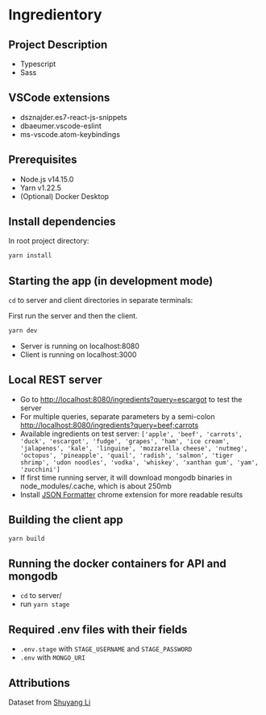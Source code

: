 # Ingredientory

## Project Description

- Typescript
- Sass

## VSCode extensions

- dsznajder.es7-react-js-snippets
- dbaeumer.vscode-eslint
- ms-vscode.atom-keybindings

## Prerequisites

- Node.js v14.15.0 
- Yarn v1.22.5
- (Optional) Docker Desktop

## Install dependencies

In root project directory:

```sh
yarn install
```

## Starting the app (in development mode)

`cd` to server and client directories in separate terminals:

First run the server and then the client.

```sh
yarn dev
```

- Server is running on localhost:8080
- Client is running on localhost:3000


## Local REST server
- Go to <http://localhost:8080/ingredients?query=escargot> to test the server
- For multiple queries, separate parameters by a semi-colon <http://localhost:8080/ingredients?query=beef;carrots>
- Available ingredients on test server: 
`['apple', 'beef', 'carrots', 'duck', 'escargot', 'fudge', 'grapes', 'ham', 'ice cream', 'jalapenos', 'kale', 'linguine', 'mozzarella cheese', 'nutmeg', 'octopus', 'pineapple', 'quail', 'radish', 'salmon', 'tiger shrimp', 'udon noodles', 'vodka', 'whiskey', 'xanthan gum', 'yam', 'zucchini']`
- If first time running server, it will download mongodb binaries in node_modules/.cache, which is about 250mb
- Install [JSON Formatter](https://chrome.google.com/webstore/detail/json-formatter/bcjindcccaagfpapjjmafapmmgkkhgoa) chrome extension for more readable results

## Building the client app

```sh
yarn build
```

## Running the docker containers for API and mongodb
- `cd` to server/
- run `yarn stage`

## Required .env files with their fields
- `.env.stage` with `STAGE_USERNAME` and `STAGE_PASSWORD`
- `.env` with `MONGO_URI`

## Attributions

Dataset from [Shuyang Li](https://www.kaggle.com/shuyangli94/food-com-recipes-and-user-interactions)